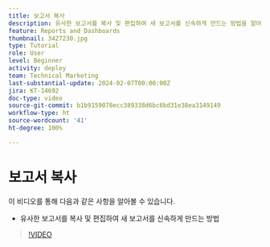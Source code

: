 ```yaml
---
title: 보고서 복사
description: 유사한 보고서를 복사 및 편집하여 새 보고서를 신속하게 만드는 방법을 알아봅니다.
feature: Reports and Dashboards
thumbnail: 3427230.jpg
type: Tutorial
role: User
level: Beginner
activity: deploy
team: Technical Marketing
last-substantial-update: 2024-02-07T00:00:00Z
jira: KT-14692
doc-type: video
source-git-commit: b1b9159078ecc389338d6bc6bd31e38ea3149149
workflow-type: ht
source-wordcount: '41'
ht-degree: 100%

---
```


# 보고서 복사

이 비디오를 통해 다음과 같은 사항을 알아볼 수 있습니다.

* 유사한 보고서를 복사 및 편집하여 새 보고서를 신속하게 만드는 방법

>[!VIDEO](https://video.tv.adobe.com/v/3427230/?quality=12&learn=on)

